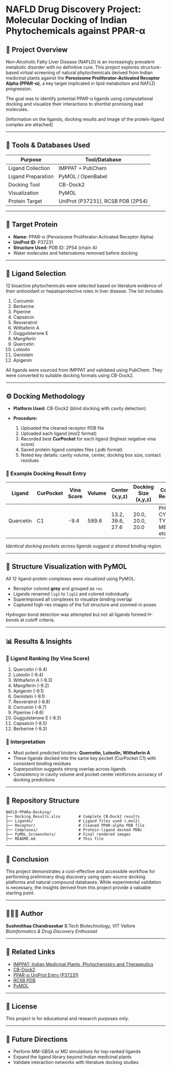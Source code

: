 # NAFLD Drug Discovery Project: Molecular Docking of Indian Phytochemicals against PPAR-α

## 🧠 Project Overview

Non-Alcoholic Fatty Liver Disease (NAFLD) is an increasingly prevalent metabolic disorder with no definitive cure. This project explores structure-based virtual screening of natural phytochemicals derived from Indian medicinal plants against the **Peroxisome Proliferator-Activated Receptor Alpha (PPAR-α)**, a key target implicated in lipid metabolism and NAFLD progression.

The goal was to identify potential PPAR-α ligands using computational docking and visualize their interactions to shortlist promising lead molecules.

[Information on the ligands, docking results and image of the protein-ligand complex are attached]

---

## 🧪 Tools & Databases Used

| Purpose            | Tool/Database              |
| ------------------ | -------------------------- |
| Ligand Collection  | IMPPAT + PubChem           |
| Ligand Preparation | PyMOL / OpenBabel          |
| Docking Tool       | CB-Dock2                   |
| Visualization      | PyMOL                      |
| Protein Target     | UniProt (P37231), RCSB PDB (2P54) |

---

## 🧬 Target Protein

* **Name:** PPAR-α (Peroxisome Proliferator-Activated Receptor Alpha)
* **UniProt ID:** P37231
* **Structure Used:** PDB ID: 2P54 (chain A)
* Water molecules and heteroatoms removed before docking

---

## 🌿 Ligand Selection

12 bioactive phytochemicals were selected based on literature evidence of their antioxidant or hepatoprotective roles in liver disease. The list includes:

1. Curcumin
2. Berberine
3. Piperine
4. Capsaicin
5. Resveratrol
6. Withaferin A
7. Guggulsterone E
8. Mangiferin
9. Quercetin
10. Luteolin
11. Genistein
12. Apigenin

All ligands were sourced from IMPPAT and validated using PubChem. They were converted to suitable docking formats using CB-Dock2.

---

## ⚙️ Docking Methodology

* **Platform Used:** CB-Dock2 (blind docking with cavity detection)
* **Procedure:**

  1. Uploaded the cleaned receptor PDB file
  2. Uploaded each ligand (mol2 format)
  3. Recorded best **CurPocket** for each ligand (highest negative vina score)
  4. Saved protein-ligand complex files (.pdb format)
  5. Noted key details: cavity volume, center, docking box size, contact residues

### 📄 Example Docking Result Entry

| Ligand    | CurPocket | Vina Score | Volume | Center (x,y,z)   | Docking Size (x,y,z) | Contact Residues                     |
| --------- | --------- | ---------- | ------ | ---------------- | -------------------- | ------------------------------------ |
| Quercetin | C1        | -9.4       | 589.6  | 13.2, 39.6, 27.6 | 20.0, 20.0, 20.0     | PHE273, CYS276, TYR334, MET330, etc. |

*Identical docking pockets across ligands suggest a shared binding region.*

---

## 🧬 Structure Visualization with PyMOL

All 12 ligand-protein complexes were visualized using PyMOL:

* Receptor colored **grey** and grouped as `rec`
* Ligands renamed `lig1` to `lig12` and colored individually
* Superimposed all complexes to visualize binding overlap
* Captured high-res images of the full structure and zoomed-in poses

Hydrogen bond detection was attempted but not all ligands formed H-bonds at cutoff criteria.

---

## 📊 Results & Insights

### 🔽 Ligand Ranking (by Vina Score)

1. Quercetin (-9.4)
2. Luteolin (-9.4)
3. Withaferin A (-9.3)
4. Mangiferin (-9.2)
5. Apigenin (-9.1)
6. Genistein (-9.1)
7. Resveratrol (-8.8)
8. Curcumin (-8.7)
9. Piperine (-8.6)
10. Guggulsterone E (-8.5)
11. Capsaicin (-8.5)
12. Berberine (-8.3)

### 🧠 Interpretation

* Most potent predicted binders: **Quercetin, Luteolin, Withaferin A**
* These ligands docked into the same key pocket (CurPocket C1) with consistent binding residues
* Superposition suggests strong overlap across ligands
* Consistency in cavity volume and pocket center reinforces accuracy of docking predictions

---

## 📁 Repository Structure

```
NAFLD-PPARa-Docking/
├── Docking_Results.xlsx        # Complete CB-Dock2 results
├── Ligands/                    # Ligand files used (.mol2)
├── Receptor/                   # Cleaned PPAR-alpha PDB file
├── Complexes/                  # Protein-ligand docked PDBs
├── PyMOL_Screenshots/          # Final rendered images
├── README.md                   # This file
```

---

## 📌 Conclusion

This project demonstrates a cost-effective and accessible workflow for performing preliminary drug discovery using open-source docking platforms and natural compound databases. While experimental validation is necessary, the insights derived from this project provide a valuable starting point.

---

## 🙋🏻‍♀️ Author

**Sushmithaa Chandrasekar**
B.Tech Biotechnology, VIT Vellore
*Bioinformatics & Drug Discovery Enthusiast*

---

## 🔗 Related Links

* [IMPPAT: Indian Medicinal Plants, Phytochemistry and Therapeutics](https://cb.imsc.res.in/imppat/)
* [CB-Dock2](https://cadd.labshare.cn/cb-dock2/)
* [PPAR-α UniProt Entry (P37231)](https://www.uniprot.org/uniprot/P37231)
* [RCSB PDB](https://www.rcsb.org/)
* [PyMOL](https://pymol.org/2/)

---

## 📣 License

This project is for educational and research purposes only.

---

## 🧭 Future Directions

* Perform MM-GBSA or MD simulations for top-ranked ligands
* Expand the ligand library beyond Indian medicinal plants
* Validate interaction networks with literature docking studies
